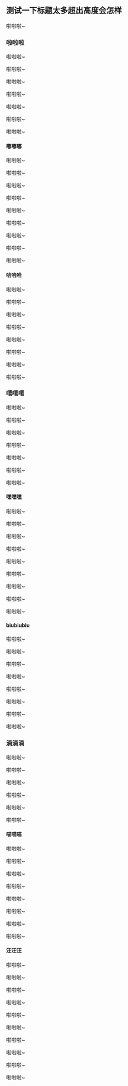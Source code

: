 ## 测试一下标题太多超出高度会怎样

啦啦啦~


###  啦啦啦

啦啦啦~

啦啦啦~

啦啦啦~

啦啦啦~

啦啦啦~

啦啦啦~

啦啦啦~


#### 嘟嘟嘟

啦啦啦~

啦啦啦~

啦啦啦~

啦啦啦~

啦啦啦~

啦啦啦~

啦啦啦~

啦啦啦~

啦啦啦~


#### 哈哈哈

啦啦啦~

啦啦啦~

啦啦啦~

啦啦啦~

啦啦啦~

啦啦啦~

啦啦啦~

啦啦啦~


### 嘻嘻嘻

啦啦啦~

啦啦啦~

啦啦啦~

啦啦啦~

啦啦啦~

啦啦啦~

啦啦啦~


#### 嘿嘿嘿

啦啦啦~

啦啦啦~

啦啦啦~

啦啦啦~

啦啦啦~

啦啦啦~

啦啦啦~

啦啦啦~

啦啦啦~


#### biubiubiu

啦啦啦~

啦啦啦~

啦啦啦~

啦啦啦~

啦啦啦~

啦啦啦~

啦啦啦~

啦啦啦~



### 滴滴滴

啦啦啦~

啦啦啦~

啦啦啦~

啦啦啦~

啦啦啦~

啦啦啦~


#### 喵喵喵

啦啦啦~

啦啦啦~

啦啦啦~

啦啦啦~

啦啦啦~

啦啦啦~

啦啦啦~

啦啦啦~


#### 汪汪汪

啦啦啦~

啦啦啦~

啦啦啦~

啦啦啦~

啦啦啦~

啦啦啦~

啦啦啦~

啦啦啦~

啦啦啦~

啦啦啦~
